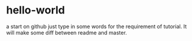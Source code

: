 # hello-world
a start on github
just type in some words for the requirement of tutorial. It will make some diff between readme and master.
